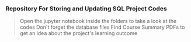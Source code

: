 ### Repository For Storing and Updating SQL Project Codes

> Open the jupyter notebook inside the folders to take a look at the codes
> Don't forget the database files 
> Find Course Summary PDFs to get an idea about the project's learning outcome
